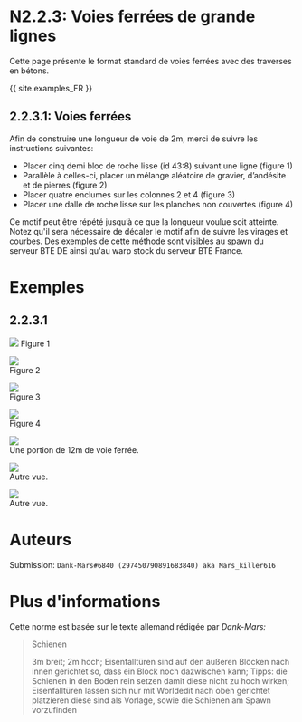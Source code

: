 # N2.2.3: Voies ferrées de grande lignes

Cette page présente le format standard de voies ferrées avec des traverses en bétons.

{{ site.examples_FR }}

## 2.2.3.1: Voies ferrées

Afin de construire une longueur de voie de 2m, merci de suivre les instructions suivantes:
* Placer cinq demi bloc de roche lisse (id 43:8) suivant une ligne (figure 1)
* Parallèle à celles-ci, placer un mélange aléatoire de gravier, d’andésite et de pierres (figure 2)
* Placer quatre enclumes sur les colonnes 2 et 4 (figure 3)
* Placer une dalle de roche lisse sur les planches non couvertes (figure 4)

Ce motif peut être répété jusqu’à ce que la longueur voulue soit atteinte. Notez qu'il sera nécessaire de décaler le motif afin de suivre les virages et courbes.
Des exemples de cette méthode sont visibles au spawn du serveur BTE DE ainsi qu'au warp stock du serveur BTE France.

# Exemples

## 2.2.3.1

![](https://bte-n.github.io/resources/N2/2/3/pic_1.png) 
Figure 1

![](https://bte-n.github.io/resources/N2/2/3/pic_2.png)  
Figure 2

![](https://bte-n.github.io/resources/N2/2/3/pic_3.png)  
Figure 3

![](https://bte-n.github.io/resources/N2/2/3/pic_4.png)  
Figure 4

![](https://bte-n.github.io/resources/N2/2/3/pic_5.png)  
Une portion de 12m de voie ferrée.

![](https://bte-n.github.io/resources/N2/2/3/pic_6.png)  
Autre vue.

![](https://bte-n.github.io/resources/N2/2/3/pic_7.png)  
Autre vue.

# Auteurs

Submission: `Dank-Mars#6840 (297450790891683840) aka Mars_killer616`

# Plus d'informations

Cette norme est basée sur le texte allemand rédigée par _Dank-Mars:_

> Schienen
>
> 3m breit; 2m hoch; Eisenfalltüren sind auf den äußeren Blöcken nach innen gerichtet so, dass ein Block noch dazwischen kann; Tipps: die Schienen in den Boden rein setzen damit diese nicht zu hoch wirken; Eisenfalltüren lassen sich nur mit Worldedit nach oben gerichtet platzieren diese sind als Vorlage, sowie die Schienen am Spawn vorzufinden
